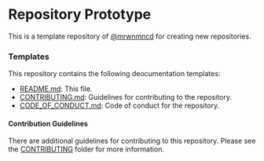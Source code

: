 # Repository Prototype

This is a template repository of [@mrwnmncd](https://github.com/mrwnmncd) for creating new repositories.

### Templates
This repository contains the following deocumentation templates:
- [README.md](README.md): This file.
- [CONTRIBUTING.md](CONTRIBUTING.md): Guidelines for contributing to the repository.
- [CODE_OF_CONDUCT.md](CODE_OF_CONDUCT.md): Code of conduct for the repository.


#### Contribution Guidelines
There are additional guidelines for contributing to this repository.
Please see the [CONTRIBUTING](/docs/CONTRIBUTING/) folder for more information.